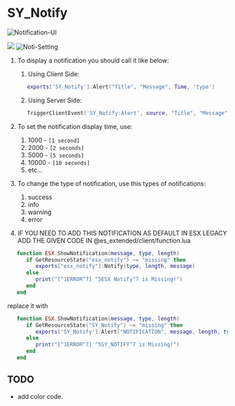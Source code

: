 # SY_Notify



![Notification-UI](https://user-images.githubusercontent.com/89760730/233840565-3baaad49-52b0-4a5c-9d0b-97be0be92efe.png)

<kbd><img src="[https://example.com/image.png](https://user-images.githubusercontent.com/89760730/234043343-a3402e7b-e702-4106-88ff-c04dbe07f3e0.png)" /></kbd>
![Noti-Setting](https://user-images.githubusercontent.com/89760730/234043343-a3402e7b-e702-4106-88ff-c04dbe07f3e0.png)

1. To display a notification you should call it like below:
   1. Using Client Side:
    ```lua
       exports['SY_Notify']:Alert("Title", "Message", Time, 'type')
    ```
   2. Using Server Side:
    ```lua 
       TriggerClientEvent('SY_Notify:Alert', source, "Title", "Message", Time, 'type')
    ```
2. To set the notification display time, use:
   1. 1000 - `[1 second]`
   2. 2000 - `[2 seconds]`
   3. 5000 - `[5 seconds]`
   4. 10000 - `[10 seconds]`
   5. etc...

3. To change the type of notification, use this types of notifications:
   1. success
   2. info
   3. warning
   4. error

5. IF YOU NEED TO ADD THIS NOTIFICATION AS DEFAULT IN ESX LEGACY ADD THE GIVEN CODE IN @es_extended/client/function.lua

```lua
   function ESX.ShowNotification(message, type, length)
      if GetResourceState("esx_notify") ~= "missing" then
         exports["esx_notify"]:Notify(type, length, message)
      else
         print("[^1ERROR^7] ^5ESX Notify^7 is Missing!")
      end
   end
```
replace it with
```lua
   function ESX.ShowNotification(message, type, length)
      if GetResourceState("SY_Notify") ~= "missing" then
         exports['SY_Notify']:Alert("NOTIFICATION", message, length, type)
      else
         print("[^1ERROR^7] ^5SY_NOTIFY^7 is Missing!")
      end
   end
```
## TODO
- add color code.
